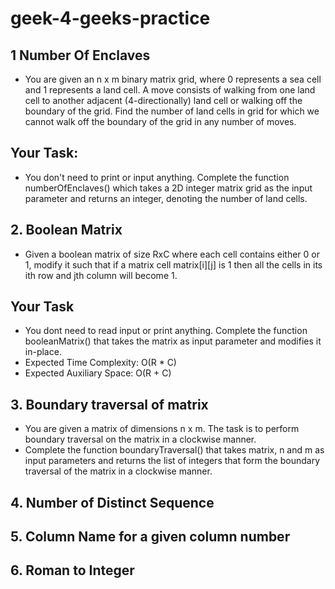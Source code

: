 # geek-4-geeks-practice
##  1 Number Of Enclaves
- You are given an n x m binary matrix grid, where 0 represents a sea cell and 1 represents a land cell.
A move consists of walking from one land cell to another adjacent (4-directionally) land cell or walking off the boundary of the grid.
Find the number of land cells in grid for which we cannot walk off the boundary of the grid in any number of moves.
## Your Task:
- You don't need to print or input anything. Complete the function numberOfEnclaves() which takes a 2D integer matrix grid as the input parameter and returns an integer, denoting the number of land cells.
## 2. Boolean Matrix
- Given a boolean matrix of size RxC where each cell contains either 0 or 1, modify it such that if a matrix cell matrix[i][j] is 1 then all the cells in its ith row and jth column will become 1.
## Your Task
- You dont need to read input or print anything. Complete the function booleanMatrix() that takes the matrix as input parameter and modifies it in-place.
- Expected Time Complexity: O(R * C)
- Expected Auxiliary Space: O(R + C) 
## 3. Boundary traversal of matrix 
- You are given a matrix of dimensions n x m. The task is to perform boundary traversal on the matrix in a clockwise manner.
- Complete the function boundaryTraversal() that takes matrix, n and m as input parameters and returns the list of integers that form the boundary traversal of the matrix in a clockwise manner.
## 4. Number of Distinct Sequence
## 5. Column Name for a given column number 
## 6. Roman to Integer
